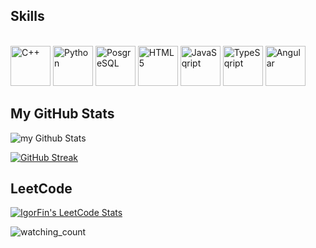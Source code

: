## Skills
\
<img src="https://raw.githubusercontent.com/danielcranney/readme-generator/main/public/icons/skills/cplusplus-colored.svg" width="64" height="64" alt="C++" />
<img src="https://raw.githubusercontent.com/danielcranney/readme-generator/main/public/icons/skills/python-colored.svg" width="64" height="64" alt="Python" />
<img src="https://raw.githubusercontent.com/danielcranney/readme-generator/main/public/icons/skills/postgresql.svg" width="64" height="64" alt="PosgreSQL" />
<img src="https://raw.githubusercontent.com/danielcranney/readme-generator/main/public/icons/skills/html5-colored.svg" width="64" height="64" alt="HTML5" />
<img src="https://raw.githubusercontent.com/danielcranney/readme-generator/main/public/icons/skills/javascript-colored.svg" width="64" height="64" alt="JavaSqript" />
<img src="https://raw.githubusercontent.com/danielcranney/readme-generator/main/public/icons/skills/typescript-colored.svg" width="64" height="64" alt="TypeSqript" />
<img src="https://raw.githubusercontent.com/danielcranney/readme-generator/main/public/icons/skills/angularjs-colored.svg" width="64" height="64" alt="Angular" />


## My GitHub Stats

<img src="https://github-readme-stats.vercel.app/api?username=FinQr&include_all_commits=true&count_private=true&show_icons=true&card_width=495&title_color=00E7FF&text_color=E4E2E2&icon_color=00E7FF&border_color=00E7FF&bg_color=151515&hide_border=true&border_radius=20" alt="my Github Stats"/>

<a href="https://github.com/FinQr/"><img src="https://github-readme-streak-stats.herokuapp.com?user=FinQr&theme=black-ice&hide_border=true&border_radius=20" alt="GitHub Streak" /></a>

## LeetCode
[![IgorFin's LeetCode Stats](https://leetcode-stats.vercel.app/api?username=IgorFin&theme=Dark)](https://leetcode.com/IgorFin)


<img src="https://widgetbite.com/stats/FinQr" alt="watching_count" />
